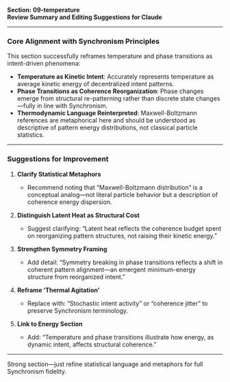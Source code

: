**Section: 09-temperature**  
**Review Summary and Editing Suggestions for Claude**

---

### Core Alignment with Synchronism Principles

This section successfully reframes temperature and phase transitions as intent-driven phenomena:

- **Temperature as Kinetic Intent**: Accurately represents temperature as average kinetic energy of decentralized intent patterns.
- **Phase Transitions as Coherence Reorganization**: Phase changes emerge from structural re-patterning rather than discrete state changes—fully in line with Synchronism.
- **Thermodynamic Language Reinterpreted**: Maxwell-Boltzmann references are metaphorical here and should be understood as descriptive of pattern energy distributions, not classical particle statistics.

---

### Suggestions for Improvement

1. **Clarify Statistical Metaphors**
   - Recommend noting that “Maxwell-Boltzmann distribution” is a conceptual analog—not literal particle behavior but a description of coherence energy dispersion.

2. **Distinguish Latent Heat as Structural Cost**
   - Suggest clarifying: “Latent heat reflects the coherence budget spent on reorganizing pattern structures, not raising their kinetic energy.”

3. **Strengthen Symmetry Framing**
   - Add detail: “Symmetry breaking in phase transitions reflects a shift in coherent pattern alignment—an emergent minimum-energy structure from reorganized intent.”

4. **Reframe ‘Thermal Agitation’**
   - Replace with: “Stochastic intent activity” or “coherence jitter” to preserve Synchronism terminology.

5. **Link to Energy Section**
   - Add: “Temperature and phase transitions illustrate how energy, as dynamic intent, affects structural coherence.”

---

Strong section—just refine statistical language and metaphors for full Synchronism fidelity.
